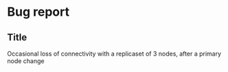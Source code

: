 # Bug report

## Title

Occasional loss of connectivity with a replicaset of 3 nodes, after a primary node change


